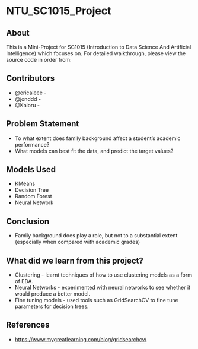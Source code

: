 # NTU_SC1015_Project

## About
This is a Mini-Project for SC1015 (Introduction to Data Science And Artificial Intelligence) which focuses on. For detailed walkthrough, please view the source code in order from:

## Contributors
* @ericaleee - <br>
* @jonddd - <br>
* @Kaioru - <br>

## Problem Statement
* To what extent does family background affect a student’s academic performance?
* What models can best fit the data, and predict the target values?

## Models Used
* KMeans
* Decision Tree
* Random Forest
* Neural Network

## Conclusion
* Family background does play a role, but not to a substantial extent (especially when compared with academic grades)

## What did we learn from this project?
* Clustering - learnt techniques of how to use clustering models as a form of EDA.
* Neural Networks - experimented with neural networks to see whether it would produce a better model.
* Fine tuning models - used tools such as GridSearchCV to fine tune parameters for decision trees.

## References
* https://www.mygreatlearning.com/blog/gridsearchcv/